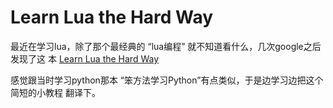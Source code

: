 Learn Lua the Hard Way
=======================

最近在学习lua，除了那个最经典的 “lua编程” 就不知道看什么，几次google之后发现了这
本 [Learn Lua the Hard Way](http://www.phailed.me/2011/02/learn-lua-the-hard-way-1/#tut1)

感觉跟当时学习python那本 “笨方法学习Python”有点类似，于是边学习边把这个简短的小教程
翻译下。